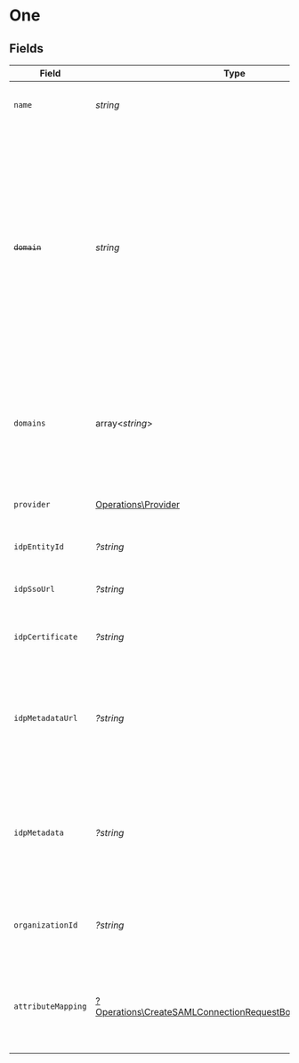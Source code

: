 # One


## Fields

| Field                                                                                                                                                                                                                                   | Type                                                                                                                                                                                                                                    | Required                                                                                                                                                                                                                                | Description                                                                                                                                                                                                                             |
| --------------------------------------------------------------------------------------------------------------------------------------------------------------------------------------------------------------------------------------- | --------------------------------------------------------------------------------------------------------------------------------------------------------------------------------------------------------------------------------------- | --------------------------------------------------------------------------------------------------------------------------------------------------------------------------------------------------------------------------------------- | --------------------------------------------------------------------------------------------------------------------------------------------------------------------------------------------------------------------------------------- |
| `name`                                                                                                                                                                                                                                  | *string*                                                                                                                                                                                                                                | :heavy_check_mark:                                                                                                                                                                                                                      | The name to use as a label for this SAML Connection                                                                                                                                                                                     |
| ~~`domain`~~                                                                                                                                                                                                                            | *string*                                                                                                                                                                                                                                | :heavy_check_mark:                                                                                                                                                                                                                      | : warning: ** DEPRECATED **: This will be removed in a future release, please migrate away from it as soon as possible.<br/><br/>The domain of your organization. Sign in flows using an email with this domain, will use this SAML Connection. |
| `domains`                                                                                                                                                                                                                               | array<*string*>                                                                                                                                                                                                                         | :heavy_minus_sign:                                                                                                                                                                                                                      | The domains of your organization. Sign in flows using an email with one of these domains, will use this SAML Connection.                                                                                                                |
| `provider`                                                                                                                                                                                                                              | [Operations\Provider](../../Models/Operations/Provider.md)                                                                                                                                                                              | :heavy_check_mark:                                                                                                                                                                                                                      | The IdP provider of the connection.                                                                                                                                                                                                     |
| `idpEntityId`                                                                                                                                                                                                                           | *?string*                                                                                                                                                                                                                               | :heavy_minus_sign:                                                                                                                                                                                                                      | The Entity ID as provided by the IdP                                                                                                                                                                                                    |
| `idpSsoUrl`                                                                                                                                                                                                                             | *?string*                                                                                                                                                                                                                               | :heavy_minus_sign:                                                                                                                                                                                                                      | The Single-Sign On URL as provided by the IdP                                                                                                                                                                                           |
| `idpCertificate`                                                                                                                                                                                                                        | *?string*                                                                                                                                                                                                                               | :heavy_minus_sign:                                                                                                                                                                                                                      | The X.509 certificate as provided by the IdP                                                                                                                                                                                            |
| `idpMetadataUrl`                                                                                                                                                                                                                        | *?string*                                                                                                                                                                                                                               | :heavy_minus_sign:                                                                                                                                                                                                                      | The URL which serves the IdP metadata. If present, it takes priority over the corresponding individual properties                                                                                                                       |
| `idpMetadata`                                                                                                                                                                                                                           | *?string*                                                                                                                                                                                                                               | :heavy_minus_sign:                                                                                                                                                                                                                      | The XML content of the IdP metadata file. If present, it takes priority over the corresponding individual properties                                                                                                                    |
| `organizationId`                                                                                                                                                                                                                        | *?string*                                                                                                                                                                                                                               | :heavy_minus_sign:                                                                                                                                                                                                                      | The ID of the organization to which users of this SAML Connection will be added                                                                                                                                                         |
| `attributeMapping`                                                                                                                                                                                                                      | [?Operations\CreateSAMLConnectionRequestBodyAttributeMapping](../../Models/Operations/CreateSAMLConnectionRequestBodyAttributeMapping.md)                                                                                               | :heavy_minus_sign:                                                                                                                                                                                                                      | Define the attribute name mapping between Identity Provider and Clerk's user properties                                                                                                                                                 |